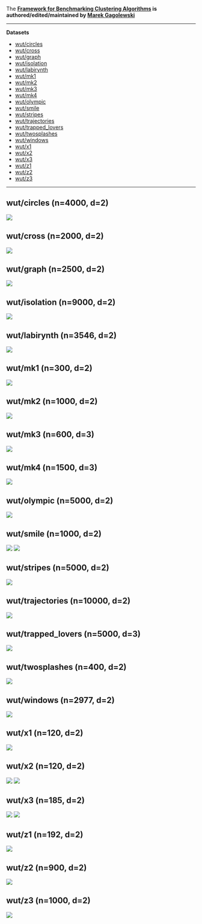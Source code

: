 The **[Framework for Benchmarking Clustering Algorithms](https://clustering-benchmarks.gagolewski.com)
is authored/edited/maintained by [Marek Gagolewski](https://www.gagolewski.com)**


--------------------------------------------------------------------------------

**Datasets**

* [wut/circles](#circles)
* [wut/cross](#cross)
* [wut/graph](#graph)
* [wut/isolation](#isolation)
* [wut/labirynth](#labirynth)
* [wut/mk1](#mk1)
* [wut/mk2](#mk2)
* [wut/mk3](#mk3)
* [wut/mk4](#mk4)
* [wut/olympic](#olympic)
* [wut/smile](#smile)
* [wut/stripes](#stripes)
* [wut/trajectories](#trajectories)
* [wut/trapped_lovers](#trapped_lovers)
* [wut/twosplashes](#twosplashes)
* [wut/windows](#windows)
* [wut/x1](#x1)
* [wut/x2](#x2)
* [wut/x3](#x3)
* [wut/z1](#z1)
* [wut/z2](#z2)
* [wut/z3](#z3)

--------------------------------------------------------------------------------

## wut/circles (n=4000, d=2) <a name="circles"></a>

![](wut/circles.labels0.png)



## wut/cross (n=2000, d=2) <a name="cross"></a>

![](wut/cross.labels0.png)



## wut/graph (n=2500, d=2) <a name="graph"></a>

![](wut/graph.labels0.png)



## wut/isolation (n=9000, d=2) <a name="isolation"></a>

![](wut/isolation.labels0.png)



## wut/labirynth (n=3546, d=2) <a name="labirynth"></a>

![](wut/labirynth.labels0.png)



## wut/mk1 (n=300, d=2) <a name="mk1"></a>

![](wut/mk1.labels0.png)



## wut/mk2 (n=1000, d=2) <a name="mk2"></a>

![](wut/mk2.labels0.png)



## wut/mk3 (n=600, d=3) <a name="mk3"></a>

![](wut/mk3.labels0.png)



## wut/mk4 (n=1500, d=3) <a name="mk4"></a>

![](wut/mk4.labels0.png)



## wut/olympic (n=5000, d=2) <a name="olympic"></a>

![](wut/olympic.labels0.png)



## wut/smile (n=1000, d=2) <a name="smile"></a>

![](wut/smile.labels0.png)
![](wut/smile.labels1.png)



## wut/stripes (n=5000, d=2) <a name="stripes"></a>

![](wut/stripes.labels0.png)



## wut/trajectories (n=10000, d=2) <a name="trajectories"></a>

![](wut/trajectories.labels0.png)



## wut/trapped_lovers (n=5000, d=3) <a name="trapped_lovers"></a>

![](wut/trapped_lovers.labels0.png)



## wut/twosplashes (n=400, d=2) <a name="twosplashes"></a>

![](wut/twosplashes.labels0.png)



## wut/windows (n=2977, d=2) <a name="windows"></a>

![](wut/windows.labels0.png)



## wut/x1 (n=120, d=2) <a name="x1"></a>

![](wut/x1.labels0.png)



## wut/x2 (n=120, d=2) <a name="x2"></a>

![](wut/x2.labels0.png)
![](wut/x2.labels1.png)



## wut/x3 (n=185, d=2) <a name="x3"></a>

![](wut/x3.labels0.png)
![](wut/x3.labels1.png)



## wut/z1 (n=192, d=2) <a name="z1"></a>

![](wut/z1.labels0.png)



## wut/z2 (n=900, d=2) <a name="z2"></a>

![](wut/z2.labels0.png)



## wut/z3 (n=1000, d=2) <a name="z3"></a>

![](wut/z3.labels0.png)




